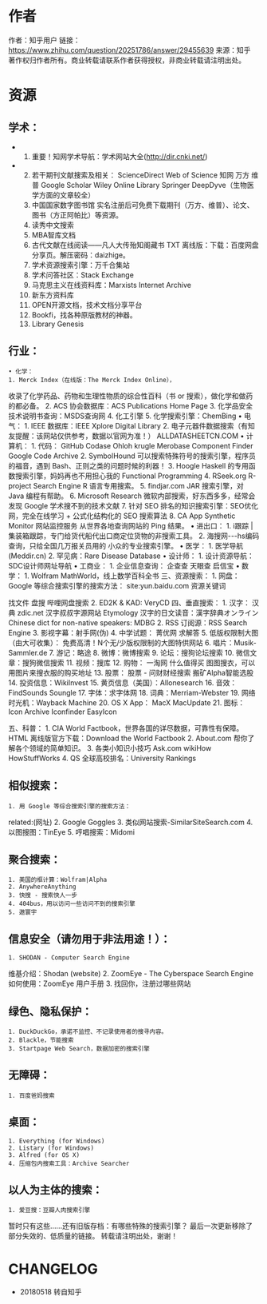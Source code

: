 # 作者

作者：知乎用户
链接：https://www.zhihu.com/question/20251786/answer/29455639
来源：知乎
著作权归作者所有。商业转载请联系作者获得授权，非商业转载请注明出处。

# 资源

## 学术：
	
- 1. 重要！知网学术导航：学术网站大全(http://dir.cnki.net/)
- 2. 若干期刊文献搜索及相关：
ScienceDirect
Web of Science
知网
万方
维普
Google Scholar
Wiley Online Library
Springer
DeepDyve（生物医学方面的文章较全）
	3. 中国国家数字图书馆
实名注册后可免费下载期刊（万方、维普）、论文、图书（方正阿帕比）等资源。
	4. 读秀中文搜索
	5. MBA智库文档
	6. 古代文献在线阅读——凡人大传殆知阁藏书
TXT 离线版：下载：百度网盘分享页。解压密码：daizhige。
	7. 学术资源搜索引擎：万千合集站
	8. 学术问答社区：Stack Exchange
	9. 马克思主义在线资料库：Marxists Internet Archive
	10. 新东方资料库
	11. OPEN开源文档，技术文档分享平台
	12. Bookfi，找各种原版教材的神器。
	13. Library Genesis
	
## 行业：
	• 化学：
	1. Merck Index（在线版：The Merck Index Online），
收录了化学药品、药物和生理性物质的综合性百科（书 or 搜索），做化学和做药的都必备。
	2. ACS 协会数据库：ACS Publications Home Page
	3. 化学品安全技术说明书查询：MSDS查询网
	4. 化工引擎
	5. 化学搜索引擎：ChemBing
	• 电气：
	1. IEEE 数据库：IEEE Xplore Digital Library
	2. 电子元器件数据搜索（有知友提醒：该网站仅供参考，数据以官网为准！）
ALLDATASHEETCN.COM
	• 计算机：
	1. 代码：
		GitHub
		Codase
		Ohloh
		krugle
		Merobase Component Finder
		Google Code Archive
	2. SymbolHound
可以搜索特殊符号的搜索引擎，程序员的福音，遇到 Bash、正则之类的问题时候的利器！
	3. Hoogle
Haskell 的专用函数搜索引擎，妈妈再也不用担心我的 Functional Programming
	4. RSeek.org R-project Search Engine
R 语言专用搜索。
	5. findjar.com
JAR 搜索引擎，对 Java 编程有帮助。
	6. Microsoft Research
微软内部搜索，好东西多多，经常会发现 Google 学术搜不到的技术文献
	7. 针对 SEO 排名的知识搜索引擎：SEO优化网，完全在线学习 + 公式化结构化的 SEO 搜索算法
	8. CA App Synthetic Monitor 网站监控服务
从世界各地查询网站的 Ping 结果。
	• 进出口：
	1. i跟踪 |集装箱跟踪，专门给货代船代出口商定位货物的非搜索工具。
	2. 海搜网---hs编码查询，只给全国几万报关员用的 小众的专业搜索引擎。
	• 医学：
	1. 医学导航(Meddir.cn)
	2. 罕见病：Rare Disease Database
	• 设计师：
	1. 设计资源导航：SDC设计师网址导航
	• 工商业：
	1. 企业信息查询：
企查查
天眼查
启信宝
	• 数学：
	1. Wolfram MathWorld，线上数学百科全书
三、资源搜索：
	1. 网盘：
Google 等综合搜索引擎的搜索方法：
site:yun.baidu.com 资源关键词

找文件
盘搜
哔哩网盘搜索
	2. ED2K & KAD: 
VeryCD
四、垂直搜索：
	1. 汉字：
汉典 zdic.net
汉字叔叔字源网站 Etymology
汉字的日文读音：漢字辞典オンライン
Chinese dict for non-native speakers: MDBG
	2. RSS 订阅源：RSS Search Engine
	3. 影视字幕：射手网(伪)
	4. 中学试题：
菁优网
求解答
	5. 低版权限制大图（由大可收集）：
免费高清！N个无/少版权限制的大图特供网站
	6. 唱片：Musik-Sammler.de
	7. 游记：略途
	8. 微博：微博搜索
	9. 论坛：搜狗论坛搜索
	10. 微信文章：搜狗微信搜索
	11. 视频：搜库
	12. 购物：
一淘网
什么值得买
图图搜衣，可以用图片来搜衣服的购买地址 
	13. 股票： 
股票 - 问财财经搜索
搬矿Alpha智能选股
	14. 投资信息：WikiInvest
	15. 黄页信息（美国）：Allonesearch
	16. 音效：
FindSounds
Soungle
	17. 字体：求字体网
	18. 词典：Merriam-Webster
	19. 网络时光机：Wayback Machine
	20. OS X App：
MacX
MacUpdate
	21. 图标：
Icon Archive
Iconfinder
EasyIcon

五、科普：
	1. CIA World Factbook，世界各国的详尽数据，可靠性有保障。
HTML 离线版官方下载：Download the World Factbook
	2. About.com
帮你了解各个领域的简单知识。
	3. 各类小知识小技巧
Ask.com
wikiHow
HowStuffWorks
	4. QS 全球高校排名：University Rankings
## 相似搜索：
	1. 用 Google 等综合搜索引擎的搜索方法：
related:(网址)
	2. Google Goggles
	3. 类似网站搜索-SimilarSiteSearch.com
	4. 以图搜图：TinEye
	5. 哼唱搜索：Midomi
## 聚合搜索：
	1. 美国的框计算：Wolfram|Alpha
	2. AnywhereAnything
	3. 快搜 - 搜索快人一步
	4. 404bus，用以访问一些访问不到的搜索引擎
	5. 遨寰宇
## 信息安全（请勿用于非法用途！）：
	1. SHODAN - Computer Search Engine
维基介绍：Shodan (website)
	2. ZoomEye - The Cyberspace Search Engine
如何使用：ZoomEye 用户手册
	3. 找回你，注册过哪些网站

## 绿色、隐私保护：
	1. DuckDuckGo，承诺不监控、不记录使用者的搜寻内容。
	2. Blackle，节能搜索
	3. Startpage Web Search，数据加密的搜索引擎
## 无障碍：
	1. 百度爸妈搜索

## 桌面：
	1. Everything (for Windows)
	2. Listary (for Windows)
	3. Alfred (for OS X) 
	4. 压缩包内搜索工具：Archive Searcher

## 以人为主体的搜索：
	1. 爱豆搜：豆瓣人肉搜索引擎
暂时只有这些……还有旧版存档：有哪些特殊的搜索引擎？
最后一次更新移除了部分失效的、低质量的链接。
转载请注明出处，谢谢！

# CHANGELOG

- 20180518 转自知乎
